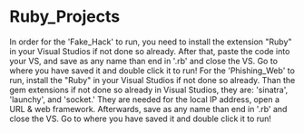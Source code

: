 # Ruby_Projects
In order for the 'Fake_Hack' to run, you need to install the extension "Ruby" in your Visual Studios if not done so already. After that, paste the code into your VS, and save as any name than end in '.rb' and close the VS. Go to where you have saved it and double click it to run!
For the 'Phishing_Web' to run, install the "Ruby" in your Visual Studios if not done so already. Than the gem extensions if not done so already in Visual Studios, they are: 'sinatra', 'launchy', and 'socket.' They are needed for the local IP address, open a URL & web framework. Afterwards, save as any name than end in '.rb' and close the VS. Go to where you have saved it and double click it to run!
